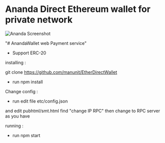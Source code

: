 # Ananda Direct Ethereum wallet for private network
![Ananda Screenshot](https://i.imgur.com/VodYgPv.jpg)

"# AnandaWallet web Payment service" 

* Support ERC-20

installing :

git clone https://github.com/manunit/EtherDirectWallet

* run npm install

Change config :

* run edit file  etc/config.json 

and edit pubhtml/smt.html find "change IP RPC" then change to RPC server as you have

 running :

* run npm start
